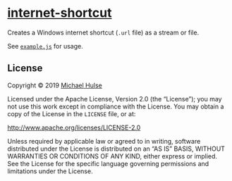 # [internet-shortcut](https://github.com/mhulse/internet-shortcut)

Creates a Windows internet shortcut (`.url` file) as a stream or file.

See [`example.js`](./example.js) for usage.

## License

Copyright © 2019 [Michael Hulse](http://mky.io)

Licensed under the Apache License, Version 2.0 (the “License”); you may not use this work except in compliance with the License. You may obtain a copy of the License in the `LICENSE` file, or at:

<http://www.apache.org/licenses/LICENSE-2.0>

Unless required by applicable law or agreed to in writing, software distributed under the License is distributed on an “AS IS” BASIS, WITHOUT WARRANTIES OR CONDITIONS OF ANY KIND, either express or implied. See the License for the specific language governing permissions and limitations under the License.
